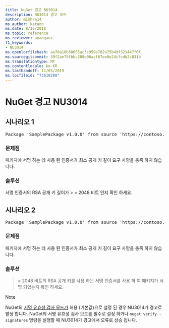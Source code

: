 ```yaml
---
title: NuGet 경고 NU3014
description: NU3014 경고 코드
author: mishra14
ms.author: karann
ms.date: 8/16/2018
ms.topic: reference
ms.reviewer: anangaur
f1_keywords:
- NU3014
ms.openlocfilehash: aa76a10b58655ac3c959e782a75b49f321447f0f
ms.sourcegitcommit: 39f2ae79fbbc308e06acf67ee8e24cfcdb2c831b
ms.translationtype: MT
ms.contentlocale: ko-KR
ms.lasthandoff: 11/05/2019
ms.locfileid: "73610280"
---
```

# <a name="nuget-warning-nu3014"></a>NuGet 경고 NU3014

## <a name="scenario-1"></a>시나리오 1

<pre>Package 'SamplePackage v1.0.0' from source 'https://contoso.com/index.json': The signing certificate does not meet a minimum public key length requirement.</pre>

### <a name="issue"></a>문제점

패키지에 서명 하는 데 사용 된 인증서가 최소 공개 키 길이 요구 사항을 충족 하지 않습니다.


### <a name="solution"></a>솔루션

서명 인증서의 RSA 공개 키 길이가 > = 2048 비트 인지 확인 하세요.



## <a name="scenario-2"></a>시나리오 2

<pre>Package 'SamplePackage v1.0.0' from source 'https://contoso.com/index.json': The primary signature's certificate does not meet a minimum public key length requirement.</pre>

### <a name="issue"></a>문제점

패키지에 서명 하는 데 사용 된 인증서가 최소 공개 키 길이 요구 사항을 충족 하지 않습니다.


### <a name="solution"></a>솔루션

> = 2048 비트의 RSA 공개 키를 사용 하는 서명 인증서를 사용 하 여 패키지가 서명 되었는지 확인 하세요.


> [!Note]
> NuGet의 [서명 유효성 검사 모드가](https://docs.microsoft.com/nuget/consume-packages/installing-signed-packages#configure-package-signature-requirements) 허용 (기본값)으로 설정 된 경우 NU3014가 경고로 발생 합니다. NuGet의 서명 유효성 검사 모드를 필수로 설정 하거나 `nuget verify -signatures` 명령을 실행할 때 NU3014가 경고에서 오류로 상승 됩니다. 
